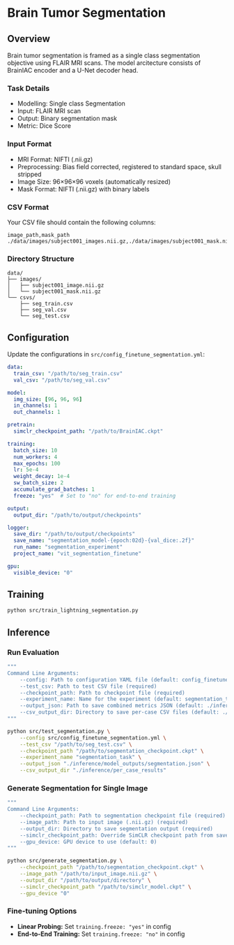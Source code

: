 # Brain Tumor Segmentation

## Overview

Brain tumor segmentation is framed as a single class segmentation objective using FLAIR MRI scans. The model arcitecture consists of BrainIAC encoder and a U-Net decoder head.

### Task Details

- Modelling: Single class Segmentation
- Input: FLAIR MRI scan 
- Output: Binary segmentation mask
- Metric: Dice Score

### Input Format
- MRI Format: NIFTI (.nii.gz)
- Preprocessing: Bias field corrected, registered to standard space, skull stripped
- Image Size: 96×96×96 voxels (automatically resized)
- Mask Format: NIFTI (.nii.gz) with binary labels

### CSV Format

Your CSV file should contain the following columns:

```csv
image_path,mask_path
./data/images/subject001_images.nii.gz,./data/images/subject001_mask.nii.gz
```

### Directory Structure

```
data/
├── images/
│   ├── subject001_image.nii.gz
│   └── subject001_mask.nii.gz
└── csvs/
    ├── seg_train.csv
    ├── seg_val.csv
    └── seg_test.csv
```

## Configuration

Update the configurations in `src/config_finetune_segmentation.yml`:

```yaml
data:
  train_csv: "/path/to/seg_train.csv"
  val_csv: "/path/to/seg_val.csv"

model:
  img_size: [96, 96, 96]
  in_channels: 1
  out_channels: 1

pretrain:
  simclr_checkpoint_path: "/path/to/BrainIAC.ckpt"

training:
  batch_size: 10
  num_workers: 4
  max_epochs: 100
  lr: 5e-4
  weight_decay: 1e-4
  sw_batch_size: 2
  accumulate_grad_batches: 1
  freeze: "yes"  # Set to "no" for end-to-end training

output:
  output_dir: "/path/to/output/checkpoints"

logger:
  save_dir: "/path/to/output/checkpoints"
  save_name: "segmentation_model-{epoch:02d}-{val_dice:.2f}"
  run_name: "segmentation_experiment"
  project_name: "vit_segmentation_finetune"

gpu:
  visible_device: "0"
```

## Training

```bash
python src/train_lightning_segmentation.py 
```

## Inference

### Run Evaluation
```bash
"""
Command Line Arguments:
    --config: Path to configuration YAML file (default: config_finetune_segmentation.yml)
    --test_csv: Path to test CSV file (required)
    --checkpoint_path: Path to checkpoint file (required)
    --experiment_name: Name for the experiment (default: segmentation_task)
    --output_json: Path to save combined metrics JSON (default: ./inference/model_outputs/segmentation.json)
    --csv_output_dir: Directory to save per-case CSV files (default: ./inference/per_case_results)
"""

python src/test_segmentation.py \
    --config src/config_finetune_segmentation.yml \
    --test_csv "/path/to/seg_test.csv" \
    --checkpoint_path "/path/to/segmentation_checkpoint.ckpt" \
    --experiment_name "segmentation_task" \
    --output_json "./inference/model_outputs/segmentation.json" \
    --csv_output_dir "./inference/per_case_results"
```

### Generate Segmentation for Single Image

```bash
"""
Command Line Arguments:
    --checkpoint_path: Path to segmentation checkpoint file (required)
    --image_path: Path to input image (.nii.gz) (required)
    --output_dir: Directory to save segmentation output (required)
    --simclr_checkpoint_path: Override SimCLR checkpoint path from saved config (optional)
    --gpu_device: GPU device to use (default: 0)
"""

python src/generate_segmentation.py \
    --checkpoint_path "/path/to/segmentation_checkpoint.ckpt" \
    --image_path "/path/to/input_image.nii.gz" \
    --output_dir "/path/to/output/directory" \
    --simclr_checkpoint_path "/path/to/simclr_model.ckpt" \
    --gpu_device "0"
```


### Fine-tuning Options
- **Linear Probing:** Set `training.freeze: "yes"` in config
- **End-to-End Training:** Set `training.freeze: "no"` in config


